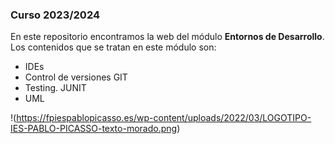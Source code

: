 ### Curso 2023/2024

En este repositorio encontramos la web del módulo **Entornos de Desarrollo**. Los contenidos que se tratan en este módulo son:

- IDEs
- Control de versiones GIT
- Testing. JUNIT
- UML

!(https://fpiespablopicasso.es/wp-content/uploads/2022/03/LOGOTIPO-IES-PABLO-PICASSO-texto-morado.png)



